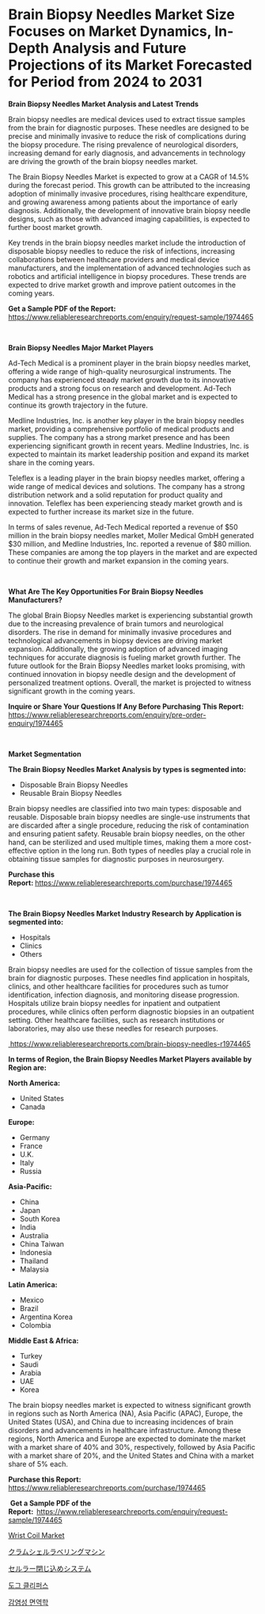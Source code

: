 <p><h1>Brain Biopsy Needles Market Size Focuses on Market Dynamics, In-Depth Analysis and Future Projections of its Market Forecasted for Period from 2024 to 2031</h1></p><p><strong>Brain Biopsy Needles Market Analysis and Latest Trends</strong></p>
<p><p>Brain biopsy needles are medical devices used to extract tissue samples from the brain for diagnostic purposes. These needles are designed to be precise and minimally invasive to reduce the risk of complications during the biopsy procedure. The rising prevalence of neurological disorders, increasing demand for early diagnosis, and advancements in technology are driving the growth of the brain biopsy needles market.</p><p>The Brain Biopsy Needles Market is expected to grow at a CAGR of 14.5% during the forecast period. This growth can be attributed to the increasing adoption of minimally invasive procedures, rising healthcare expenditure, and growing awareness among patients about the importance of early diagnosis. Additionally, the development of innovative brain biopsy needle designs, such as those with advanced imaging capabilities, is expected to further boost market growth.</p><p>Key trends in the brain biopsy needles market include the introduction of disposable biopsy needles to reduce the risk of infections, increasing collaborations between healthcare providers and medical device manufacturers, and the implementation of advanced technologies such as robotics and artificial intelligence in biopsy procedures. These trends are expected to drive market growth and improve patient outcomes in the coming years.</p></p>
<p><strong>Get a Sample PDF of the Report:&nbsp;</strong> <a href="https://www.reliableresearchreports.com/enquiry/request-sample/1974465">https://www.reliableresearchreports.com/enquiry/request-sample/1974465</a></p>
<p>&nbsp;</p>
<p><strong>Brain Biopsy Needles Major Market Players</strong></p>
<p><p>Ad-Tech Medical is a prominent player in the brain biopsy needles market, offering a wide range of high-quality neurosurgical instruments. The company has experienced steady market growth due to its innovative products and a strong focus on research and development. Ad-Tech Medical has a strong presence in the global market and is expected to continue its growth trajectory in the future.</p><p>Medline Industries, Inc. is another key player in the brain biopsy needles market, providing a comprehensive portfolio of medical products and supplies. The company has a strong market presence and has been experiencing significant growth in recent years. Medline Industries, Inc. is expected to maintain its market leadership position and expand its market share in the coming years.</p><p>Teleflex is a leading player in the brain biopsy needles market, offering a wide range of medical devices and solutions. The company has a strong distribution network and a solid reputation for product quality and innovation. Teleflex has been experiencing steady market growth and is expected to further increase its market size in the future.</p><p>In terms of sales revenue, Ad-Tech Medical reported a revenue of $50 million in the brain biopsy needles market, Moller Medical GmbH generated $30 million, and Medline Industries, Inc. reported a revenue of $80 million. These companies are among the top players in the market and are expected to continue their growth and market expansion in the coming years.</p></p>
<p>&nbsp;</p>
<p><strong>What Are The Key Opportunities For Brain Biopsy Needles Manufacturers?</strong></p>
<p><p>The global Brain Biopsy Needles market is experiencing substantial growth due to the increasing prevalence of brain tumors and neurological disorders. The rise in demand for minimally invasive procedures and technological advancements in biopsy devices are driving market expansion. Additionally, the growing adoption of advanced imaging techniques for accurate diagnosis is fueling market growth further. The future outlook for the Brain Biopsy Needles market looks promising, with continued innovation in biopsy needle design and the development of personalized treatment options. Overall, the market is projected to witness significant growth in the coming years.</p></p>
<p><strong>Inquire or Share Your Questions If Any Before Purchasing This Report:</strong> <a href="https://www.reliableresearchreports.com/enquiry/pre-order-enquiry/1974465">https://www.reliableresearchreports.com/enquiry/pre-order-enquiry/1974465</a></p>
<p>&nbsp;</p>
<p><strong>Market Segmentation</strong></p>
<p><strong>The Brain Biopsy Needles Market Analysis by types is segmented into:</strong></p>
<p><ul><li>Disposable Brain Biopsy Needles</li><li>Reusable Brain Biopsy Needles</li></ul></p>
<p><p>Brain biopsy needles are classified into two main types: disposable and reusable. Disposable brain biopsy needles are single-use instruments that are discarded after a single procedure, reducing the risk of contamination and ensuring patient safety. Reusable brain biopsy needles, on the other hand, can be sterilized and used multiple times, making them a more cost-effective option in the long run. Both types of needles play a crucial role in obtaining tissue samples for diagnostic purposes in neurosurgery.</p></p>
<p><strong>Purchase this Report:&nbsp;</strong><a href="https://www.reliableresearchreports.com/purchase/1974465">https://www.reliableresearchreports.com/purchase/1974465</a></p>
<p>&nbsp;</p>
<p><strong>The Brain Biopsy Needles Market Industry Research by Application is segmented into:</strong></p>
<p><ul><li>Hospitals</li><li>Clinics</li><li>Others</li></ul></p>
<p><p>Brain biopsy needles are used for the collection of tissue samples from the brain for diagnostic purposes. These needles find application in hospitals, clinics, and other healthcare facilities for procedures such as tumor identification, infection diagnosis, and monitoring disease progression. Hospitals utilize brain biopsy needles for inpatient and outpatient procedures, while clinics often perform diagnostic biopsies in an outpatient setting. Other healthcare facilities, such as research institutions or laboratories, may also use these needles for research purposes.</p></p>
<p><a href="https://www.reliableresearchreports.com/brain-biopsy-needles-r1974465">&nbsp;https://www.reliableresearchreports.com/brain-biopsy-needles-r1974465</a></p>
<p><strong>In terms of Region, the Brain Biopsy Needles Market Players available by Region are:</strong></p>
<p>
    <p> <strong> North America: </strong>
        <ul>
            <li>United States</li>
            <li>Canada</li>
        </ul>
        </p> 
    <p> <strong> Europe: </strong>
        <ul>
            <li>Germany</li>
            <li>France</li>
            <li>U.K.</li>
            <li>Italy</li>
            <li>Russia</li>
        </ul>
        </p> 
    <p> <strong> Asia-Pacific: </strong>
        <ul>
            <li>China</li>
            <li>Japan</li>
            <li>South Korea</li>
            <li>India</li>
            <li>Australia</li>
            <li>China Taiwan</li>
            <li>Indonesia</li>
            <li>Thailand</li>
            <li>Malaysia</li>
        </ul>
        </p> 
    <p> <strong> Latin America: </strong>
        <ul>
            <li>Mexico</li>
            <li>Brazil</li>
            <li>Argentina Korea</li>
            <li>Colombia</li>
        </ul>
        </p> 
    <p> <strong> Middle East & Africa: </strong>
        <ul>
            <li>Turkey</li>
            <li>Saudi</li>
            <li>Arabia</li>
            <li>UAE</li>
            <li>Korea</li>
        </ul>
    </p>
    </p>
<p><p>The brain biopsy needles market is expected to witness significant growth in regions such as North America (NA), Asia Pacific (APAC), Europe, the United States (USA), and China due to increasing incidences of brain disorders and advancements in healthcare infrastructure. Among these regions, North America and Europe are expected to dominate the market with a market share of 40% and 30%, respectively, followed by Asia Pacific with a market share of 20%, and the United States and China with a market share of 5% each.</p></p>
<p><strong>Purchase this Report: </strong><a href="https://www.reliableresearchreports.com/purchase/1974465">https://www.reliableresearchreports.com/purchase/1974465</a></p>
<p>&nbsp;<strong>Get a Sample PDF of the Report:&nbsp;&nbsp;</strong><a href="https://www.reliableresearchreports.com/enquiry/request-sample/1974465">https://www.reliableresearchreports.com/enquiry/request-sample/1974465</a></p>
<p><strong></strong></p>
<p><p><a href="https://github.com/AlysaLedner2023/Market-Research-Report-List-1/blob/main/wrist-coil-market.md">Wrist Coil Market</a></p><p><a href="https://medium.com/@rylanaufman56456/%E3%82%AF%E3%83%A9%E3%83%A0%E3%82%B7%E3%82%A7%E3%83%AB%E3%83%A9%E3%83%99%E3%83%AA%E3%83%B3%E3%82%B0%E3%83%9E%E3%82%B7%E3%83%B3%E3%81%AE%E5%B8%82%E5%A0%B4%E3%83%AC%E3%83%9D%E3%83%BC%E3%83%88%E3%81%AF-%E3%81%93%E3%81%AE%E5%B8%82%E5%A0%B4%E3%81%AE%E6%9C%80%E6%96%B0%E3%81%AE%E3%83%88%E3%83%AC%E3%83%B3%E3%83%89%E3%81%A8%E6%88%90%E9%95%B7%E6%A9%9F%E4%BC%9A%E3%82%92%E6%98%8E%E3%82%89%E3%81%8B%E3%81%AB%E3%81%97%E3%81%BE%E3%81%99-203a594499f3">クラムシェルラベリングマシン</a></p><p><a href="https://medium.com/@deontestanton2023/%E3%82%BB%E3%83%AB%E3%83%A9%E3%83%BC%E3%82%B3%E3%83%B3%E3%83%95%E3%82%A3%E3%83%A1%E3%83%B3%E3%83%88%E3%82%B7%E3%82%B9%E3%83%86%E3%83%A0%E5%B8%82%E5%A0%B4-%E5%B8%82%E5%A0%B4%E3%82%B7%E3%82%A7%E3%82%A2-%E5%B8%82%E5%A0%B4%E3%83%88%E3%83%AC%E3%83%B3%E3%83%89-%E3%81%8A%E3%82%88%E3%81%B3%E5%B0%86%E6%9D%A5%E3%81%AE%E6%88%90%E9%95%B7%E3%82%92%E6%8E%A2%E3%82%8B-bf7607a96ff3">セルラー閉じ込めシステム</a></p><p><a href="https://github.com/fredrickeglers/Market-Research-Report-List-2/blob/main/213889345388.md">도그 클리퍼스</a></p><p><a href="https://medium.com/@demarcuskuhlman/2024%EB%85%84%EB%B6%80%ED%84%B0-2031%EB%85%84%EA%B9%8C%EC%A7%80%EC%9D%98-%EA%B0%90%EC%97%BC%EC%84%B1-%EB%A9%B4%EC%97%AD%ED%95%99-%EC%8B%9C%EC%9E%A5-%EB%B6%84%EC%84%9D-%EB%B0%8F-%ED%81%AC%EA%B8%B0-%EC%98%88%EC%B8%A1-7b5c6a3e7ca4">감염성 면역학</a></p></p>